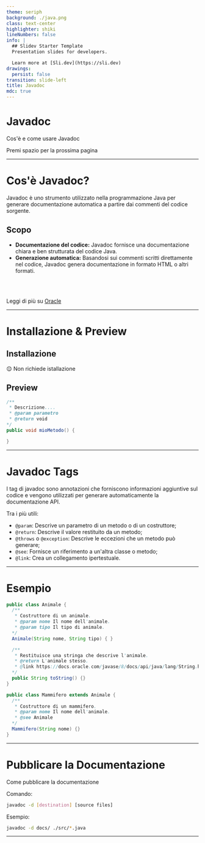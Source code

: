 ```yaml
---
theme: seriph
background: ./java.png
class: text-center
highlighter: shiki
lineNumbers: false
info: |
  ## Slidev Starter Template
  Presentation slides for developers.

  Learn more at [Sli.dev](https://sli.dev)
drawings:
  persist: false
transition: slide-left
title: Javadoc
mdc: true
---
```


# Javadoc

Cos'è e come usare Javadoc

<div class="pt-12">
  <span @click="$slidev.nav.next" class="px-2 py-1 rounded cursor-pointer" hover="bg-white bg-opacity-10">
    Premi spazio per la prossima pagina <carbon:arrow-right class="inline"/>
  </span>
</div>

---

# Cos'è Javadoc?

Javadoc è uno strumento utilizzato nella programmazione Java per generare documentazione automatica a partire dai commenti del codice sorgente.

## Scopo

- **Documentazione del codice:** Javadoc fornisce una documentazione chiara e ben strutturata del codice Java.
- **Generazione automatica:** Basandosi sui commenti scritti direttamente nel codice, Javadoc genera documentazione in formato HTML o altri formati.

<br>
<br>

Leggi di più su [Oracle](https://docs.oracle.com/javase/8/docs/technotes/guides/javadoc/index.html)

---

# Installazione & Preview

## Installazione

😌 Non richiede istallazione <!-- 💩 -->



## Preview


```java
/**
 * Descrizione....
 * @param parametro
 * @return void
*/
public void mioMetodo() {

}
```

---

# Javadoc Tags

I tag di javadoc sono annotazioni che forniscono informazioni aggiuntive sul codice e vengono utilizzati per generare automaticamente la documentazione API.

Tra i più utili:
- `@param`: Descrive un parametro di un metodo o di un costruttore;
- `@return`: Descrive il valore restituito da un metodo;
- `@throws` o `@exception`: Descrive le eccezioni che un metodo può generare;
- `@see`: Fornisce un riferimento a un'altra classe o metodo;
- `@link`: Crea un collegamento ipertestuale.

---

# Esempio

```java {all|2-6|3|4|5|9-13|10|11|12|18-22|19|20|21|all}
public class Animale {
  /**
   * Costruttore di un animale.
   * @param nome Il nome dell'animale.
   * @param tipo Il tipo di animale.
  */
  Animale(String nome, String tipo) { }

  /**
   * Restituisce una stringa che descrive l'animale.
   * @return L'animale stesso.
   * @link https://docs.oracle.com/javase/8/docs/api/java/lang/String.html
  */
  public String toString() {}
}

public class Mammifero extends Animale {
  /**
   * Costruttore di un mammifero.
   * @param nome Il nome dell'animale.
   * @see Animale
  */
  Mammifero(String nome) {}
}
```

---

# Pubblicare la Documentazione

Come pubblicare la documentazione


Comando:
```bash
javadoc -d [destination] [source files]
```

Esempio:
```bash
javadoc -d docs/ ./src/*.java
```

---

